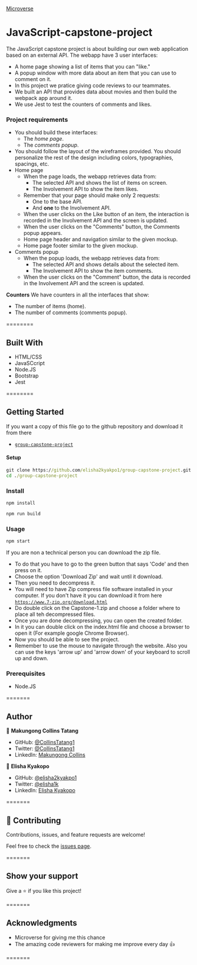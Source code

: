 [Microverse](https://img.shields.io/badge/Microverse-blueviolet)

# JavaScript-capstone-project

The JavaScript capstone project is about building our own web application based on an external API. The webapp have 3 user interfaces:

- A home page showing a list of items that you can "like."
- A popup window with more data about an item that you can use to comment on it.
- In this project we pratice giving code reviews to our teammates.
- We built an API that provides data about movies and then build the webpack app around it. 
- We use Jest to test the counters of comments and likes.

### Project requirements
- You should build these interfaces:
  - The *home page*.
  - The *comments popup*.
- You should follow the layout of the wireframes provided. You should personalize the rest of the design including colors, typographies, spacings, etc.
- Home page
  - When the page loads, the webapp retrieves data from:
    - The selected API and shows the list of items on screen.
    - The Involvement API to show the item likes.
  - Remember that your page should make only 2 requests:
    - One to the base API.
    - And **one** to the Involvement API.
  - When the user clicks on the Like button of an item, the interaction is recorded in the Involvement API and the screen is updated.
  - When the user clicks on the "Comments" button, the Comments popup appears.
  - Home page header and navigation similar to the given mockup.
  - Home page footer similar to the given mockup.
- Comments popup
  - When the popup loads, the webapp retrieves data from:
    - The selected API and shows details about the selected item.
    - The Involvement API to show the item comments.
  - When the user clicks on the "Comment" button, the data is recorded in the Involvement API and the screen is updated.

**Counters**
We have counters in all the interfaces that show:
- The number of items (home).
- The number of comments (comments popup).

========

## Built With 

- HTML/CSS
- JavaSCcript
- Node.JS
- Bootstrap
- Jest

========

## Getting Started

If you want a copy of this file go to the github repository and download it from there

- [`group-capstone-project`](https://github.com/elisha2kyakpo1/group-capstone-project.git)


#### Setup

```cmd
git clone https://github.com/elisha2kyakpo1/group-capstone-project.git 
cd ./group-capstone-project
```
### Install

```cmd
npm install
```

```cmd
npm run build 
```
### Usage

```cmd
npm start
```


If you are non a technical person you can download the zip file.

- To do that you have to go to the green button that says 'Code' and then press on it.
- Choose the option 'Download Zip' and wait until it download.
- Then you need to decompress it.
- You will need to have Zip compress file software installed in your computer. If you don't have it you can download it from here
  [`https://www.7-zip.org/download.html`](https://www.7-zip.org/download.html)
- Do double click on the Capstone-1.zip and choose a folder where to place all teh decompressed files.
- Once you are done decompressing, you can open the created folder.
- In it you can double click on the index.html file and choose a browser to open it (For example google Chrome Browser).
- Now you should be able to see the project.
- Remember to use the mouse to navigate through the website. Also you can use the keys 'arrow up' and 'arrow down' of your keyboard
  to scroll up and down.

### Prerequisites

- Node.JS

=======

## Author

👤 **Makungong Collins Tatang**

- GitHub: [@CollinsTatang1](https://github.com/CollinsTatang)
- Twitter: [@CollinsTatang1](https://twitter.com/CollinsTatang1)
- LinkedIn: [Makungong Collins](https://www.linkedin.com/in/makungong-collins/)
  
👤 **Elisha Kyakopo**

- GitHub: [@elisha2kyakpo1](https://github.com/elisha2kyakpo1)
- Twitter: [@elisha1k](https://twitter.com/Elisha1k)
- LinkedIn: [Elisha Kyakopo](https://www.linkedin.com/in/elisha-kyakopo/)

=======

## 🤝 Contributing

Contributions, issues, and feature requests are welcome!

Feel free to check the [issues page](../../issues/).

=======

## Show your support

Give a ⭐️ if you like this project!

=======

## Acknowledgments

- Microverse for giving me this chance
- The amazing code reviewers for making me improve every day :thumbsup:

=======